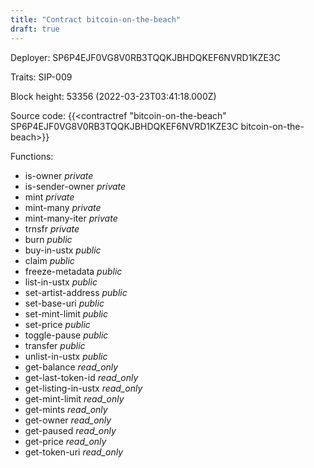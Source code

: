 ```yaml
---
title: "Contract bitcoin-on-the-beach"
draft: true
---
```

Deployer: SP6P4EJF0VG8V0RB3TQQKJBHDQKEF6NVRD1KZE3C

Traits:
SIP-009 



Block height: 53356 (2022-03-23T03:41:18.000Z)

Source code: {{<contractref "bitcoin-on-the-beach" SP6P4EJF0VG8V0RB3TQQKJBHDQKEF6NVRD1KZE3C bitcoin-on-the-beach>}}

Functions:

* is-owner _private_
* is-sender-owner _private_
* mint _private_
* mint-many _private_
* mint-many-iter _private_
* trnsfr _private_
* burn _public_
* buy-in-ustx _public_
* claim _public_
* freeze-metadata _public_
* list-in-ustx _public_
* set-artist-address _public_
* set-base-uri _public_
* set-mint-limit _public_
* set-price _public_
* toggle-pause _public_
* transfer _public_
* unlist-in-ustx _public_
* get-balance _read_only_
* get-last-token-id _read_only_
* get-listing-in-ustx _read_only_
* get-mint-limit _read_only_
* get-mints _read_only_
* get-owner _read_only_
* get-paused _read_only_
* get-price _read_only_
* get-token-uri _read_only_
